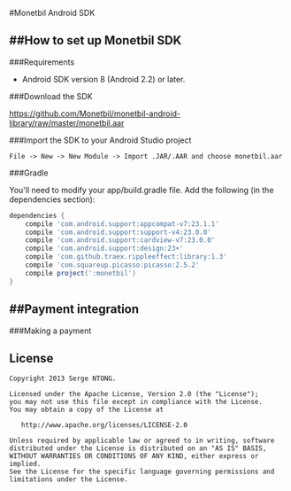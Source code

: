 #Monetbil Android SDK

##How to set up Monetbil SDK
----------------------------

###Requirements

*   Android SDK version 8 (Android 2.2) or later.

###Download the SDK

https://github.com/Monetbil/monetbil-android-library/raw/master/monetbil.aar

###Import the SDK to your Android Studio project

```android
File -> New -> New Module -> Import .JAR/.AAR and choose monetbil.aar
```

###Gradle

You'll need to modify your app/build.gradle file. Add the following (in the dependencies section):

```gradle
dependencies {
    compile 'com.android.support:appcompat-v7:23.1.1'
    compile 'com.android.support:support-v4:23.0.0'
    compile 'com.android.support:cardview-v7:23.0.0'
    compile 'com.android.support:design:23+'
    compile 'com.github.traex.rippleeffect:library:1.3'
    compile 'com.squareup.picasso:picasso:2.5.2'
    compile project(':monetbil')
}
```

##Payment integration
----------------------------


###Making a payment


License
--------

    Copyright 2013 Serge NTONG.

    Licensed under the Apache License, Version 2.0 (the "License");
    you may not use this file except in compliance with the License.
    You may obtain a copy of the License at

       http://www.apache.org/licenses/LICENSE-2.0

    Unless required by applicable law or agreed to in writing, software
    distributed under the License is distributed on an "AS IS" BASIS,
    WITHOUT WARRANTIES OR CONDITIONS OF ANY KIND, either express or implied.
    See the License for the specific language governing permissions and
    limitations under the License.